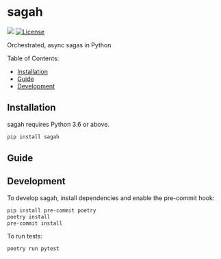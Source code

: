 # sagah

[![](https://img.shields.io/pypi/v/sagah.svg)](https://pypi.org/pypi/sagah/) [![License](https://img.shields.io/badge/License-BSD%203--Clause-blue.svg)](https://opensource.org/licenses/BSD-3-Clause)

Orchestrated, async sagas in Python

Table of Contents:

- [Installation](#installation)
- [Guide](#guide)
- [Development](#development)

## Installation

sagah requires Python 3.6 or above.

```bash
pip install sagah
```

## Guide

<!-- Subsections explaining how to use the package -->

## Development

To develop sagah, install dependencies and enable the pre-commit hook:

```bash
pip install pre-commit poetry
poetry install
pre-commit install
```

To run tests:

```bash
poetry run pytest
```
